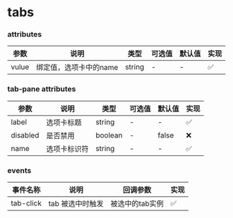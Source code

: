 # tabs

### attributes
| 参数      | 说明          | 类型      | 可选值                           | 默认值  | 实现 |
|---------- |-------------- |---------- |--------------------------------  |-------- |-------- |
| vulue | 绑定值，选项卡中的name | string | - | - | ✅ |


### tab-pane attributes
| 参数      | 说明          | 类型      | 可选值                           | 默认值  | 实现 |
|---------- |-------------- |---------- |--------------------------------  |-------- |-------- |
| label | 选项卡标题 | string | - | - | ✅ |
| disabled | 是否禁用 | boolean | - | false | ❌ |
| name | 选项卡标识符 | string | - | - | ✅ |

### events
| 事件名称 | 说明 | 回调参数 | 实现 |
|---------|--------|---------|-------- |
| tab-click | tab 被选中时触发 | 被选中的tab实例 | ✅ |
